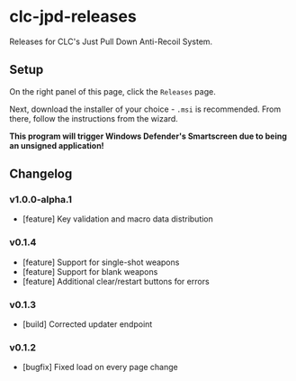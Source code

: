 # clc-jpd-releases
Releases for CLC's Just Pull Down Anti-Recoil System.

## Setup
On the right panel of this page, click the `Releases` page.

Next, download the installer of your choice - `.msi` is recommended. From there, follow the instructions from the wizard.

**This program will trigger Windows Defender's Smartscreen due to being an unsigned application!**

## Changelog
### v1.0.0-alpha.1
- [feature] Key validation and macro data distribution
### v0.1.4
- [feature] Support for single-shot weapons
- [feature] Support for blank weapons
- [feature] Additional clear/restart buttons for errors
### v0.1.3
- [build] Corrected updater endpoint
### v0.1.2
- [bugfix] Fixed load on every page change
